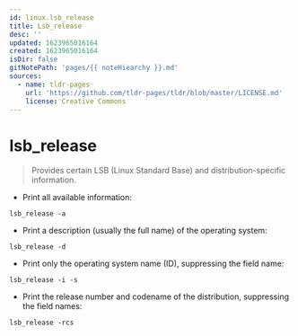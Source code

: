 ```yaml
---
id: linux.lsb_release
title: Lsb_release
desc: ''
updated: 1623965016164
created: 1623965016164
isDir: false
gitNotePath: 'pages/{{ noteHiearchy }}.md'
sources:
  - name: tldr-pages
    url: 'https://github.com/tldr-pages/tldr/blob/master/LICENSE.md'
    license: Creative Commons
---
```

# lsb_release

> Provides certain LSB (Linux Standard Base) and distribution-specific information.

- Print all available information:

`lsb_release -a`

- Print a description (usually the full name) of the operating system:

`lsb_release -d`

- Print only the operating system name (ID), suppressing the field name:

`lsb_release -i -s`

- Print the release number and codename of the distribution, suppressing the field names:

`lsb_release -rcs`

